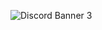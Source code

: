 <img src="https://discord.com/api/guilds/1017072819454083134/widget.json.png?style=banner3" alt="Discord Banner 3"/></p>
